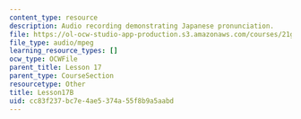 ```yaml
---
content_type: resource
description: Audio recording demonstrating Japanese pronunciation.
file: https://ol-ocw-studio-app-production.s3.amazonaws.com/courses/21g-504-japanese-iv-spring-2009/cc83f237bc7e4ae5374a55f8b9a5aabd_Lesson17B.mp3
file_type: audio/mpeg
learning_resource_types: []
ocw_type: OCWFile
parent_title: Lesson 17
parent_type: CourseSection
resourcetype: Other
title: Lesson17B
uid: cc83f237-bc7e-4ae5-374a-55f8b9a5aabd
---
```

